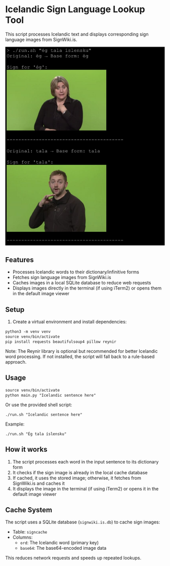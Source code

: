 # Icelandic Sign Language Lookup Tool

This script processes Icelandic text and displays corresponding sign language images from SignWiki.is.

![Screenshot](screenshot.png)

## Features

- Processes Icelandic words to their dictionary/infinitive forms
- Fetches sign language images from SignWiki.is
- Caches images in a local SQLite database to reduce web requests
- Displays images directly in the terminal (if using iTerm2) or opens them in the default image viewer

## Setup

1. Create a virtual environment and install dependencies:
```
python3 -m venv venv
source venv/bin/activate
pip install requests beautifulsoup4 pillow reynir
```

Note: The Reynir library is optional but recommended for better Icelandic word processing. If not installed, the script will fall back to a rule-based approach.

## Usage

```
source venv/bin/activate
python main.py "Icelandic sentence here"
```

Or use the provided shell script:
```
./run.sh "Icelandic sentence here"
```

Example:
```
./run.sh "Ég tala íslensku"
```

## How it works

1. The script processes each word in the input sentence to its dictionary form
2. It checks if the sign image is already in the local cache database
3. If cached, it uses the stored image; otherwise, it fetches from SignWiki.is and caches it
4. It displays the image in the terminal (if using iTerm2) or opens it in the default image viewer

## Cache System

The script uses a SQLite database (`signwiki.is.db`) to cache sign images:
- Table: `signcache`
- Columns: 
  - `ord`: The Icelandic word (primary key)
  - `base64`: The base64-encoded image data

This reduces network requests and speeds up repeated lookups.
